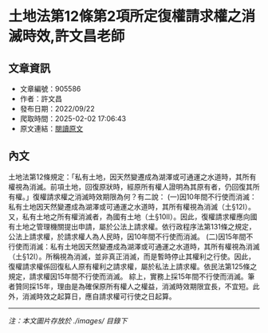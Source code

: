 # 土地法第12條第2項所定復權請求權之消滅時效,許文昌老師

## 文章資訊
- 文章編號：905586
- 作者：許文昌
- 發布日期：2022/09/22
- 爬取時間：2025-02-02 17:06:43
- 原文連結：[閱讀原文](https://real-estate.get.com.tw/Columns/detail.aspx?no=905586)

## 內文
土地法第12條規定：「私有土地，因天然變遷成為湖澤或可通運之水道時，其所有權視為消滅。前項土地，回復原狀時，經原所有權人證明為其原有者，仍回復其所有權。」復權請求權之消滅時效期限為何？有二說：
(一)因10年間不行使而消滅：私有土地因天然變遷成為湖澤或可通運之水道時，其所有權視為消滅（土§12I）。又，私有土地之所有權消滅者，為國有土地（土§10II）。因此，復權請求權應向國有土地之管理機關提出申請，屬於公法上請求權。依行政程序法第131條之規定，公法上請求權，於請求權人為人民時，因10年間不行使而消滅。
(二)因15年間不行使而消滅：私有土地因天然變遷成為湖澤或可通運之水道時，其所有權視為消滅（土§12I）。所稱視為消滅，並非真正消滅，而是暫時停止其權利之行使。因此，復權請求權係回復私人原有權利之請求權，屬於私法上請求權。依民法第125條之規定，請求權因15年間不行使而消滅。
綜上，實務上採15年間不行使而消滅。筆者贊同採15年，理由是為確保原所有權人之權益，消滅時效期限宜長，不宜短。此外，消滅時效之起算日，應自請求權可行使之日起算。

---
*注：本文圖片存放於 ./images/ 目錄下*
